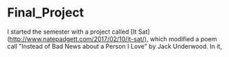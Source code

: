 # Final_Project

I started the semester with a project called [It Sat] (http://www.natepadgett.com/2017/02/10/it-sat/),
which modified a poem call "Instead of Bad News about a Person I Love" by Jack Underwood. In it, 
